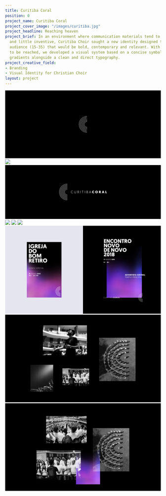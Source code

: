 ```yaml
---
title: Curitiba Coral
position: 0
project_name: Curitiba Coral
project_cover_image: "/images/curitiba.jpg"
project_headline: Reaching heaven
project_brief: In an environment where communication materials tend to be outdated
  and little inventive, Curitiba Choir sought a new identity designed towards a young
  audience (15-35) that would be bold, contemporary and relevant. With clear goals
  to be reached, we developed a visual system based on a concise symbol, vivid color
  gradients alongside a clean and direct typography.
project_creative_field:
- Branding
- Visual Identity for Christian Choir
layout: project
---
```


![](/images/curitiba_coral/Curitiba%20Coral-01.jpg)
![](/images/curitiba_coral/Curitiba%20Coral-02.jpg)
![](/images/curitiba_coral/Curitiba%20Coral-03.jpg)
![](/images/curitiba_coral/Curitiba%20Coral-04.jpg)
![](/images/curitiba_coral/Curitiba%20Coral-05.jpg)
![](/images/curitiba_coral/Curitiba%20Coral-06.jpg)
![](/images/curitiba_coral/Curitiba%20Coral-07.jpg)
![](/images/curitiba_coral/Curitiba%20Coral-08.jpg)
![](/images/curitiba_coral/Curitiba%20Coral-09.jpg)
